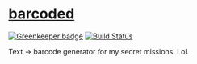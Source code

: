 # [barcoded](https://pschfr.github.io/barcoded/)

[![Greenkeeper badge](https://badges.greenkeeper.io/pschfr/barcoded.svg)](https://greenkeeper.io/)
[![Build Status](https://travis-ci.org/pschfr/barcoded.svg?branch=master)](https://travis-ci.org/pschfr/barcoded)

Text -> barcode generator for my secret missions. Lol.
